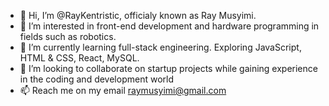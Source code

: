 - 👋 Hi, I’m @RayKentristic, officialy known as Ray Musyimi.
- 👀 I’m interested in front-end development and hardware programming in fields such as robotics.
- 🌱 I’m currently learning full-stack engineering. Exploring JavaScript, HTML & CSS, React, MySQL.
- 💞️ I’m looking to collaborate on startup projects while gaining experience in the coding and development world
- 📫 Reach me on my email raymusyimi@gmail.com

<!---
RayKentristic/RayKentristic is a ✨ special ✨ repository because its `README.md` (this file) appears on your GitHub profile.
You can click the Preview link to take a look at your changes.
--->
